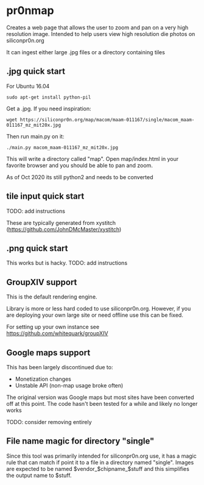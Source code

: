 # pr0nmap

Creates a web page that allows the user to zoom and pan on a very high resolution image.
Intended to help users view high resolution die photos on siliconpr0n.org

It can ingest either large .jpg files or a directory containing tiles

## .jpg quick start

For Ubuntu 16.04

```
sudo apt-get install python-pil
```

Get a .jpg. If you need inspiration:

```
wget https://siliconpr0n.org/map/macom/maam-011167/single/macom_maam-011167_mz_mit20x.jpg
```

Then run main.py on it:

```
./main.py macom_maam-011167_mz_mit20x.jpg
```

This will write a directory called "map".
Open map/index.html in your favorite browser and you should be able to pan and zoom.

As of Oct 2020 its still python2 and needs to be converted


## tile input quick start

TODO: add instructions

These are typically generated from xystitch (https://github.com/JohnDMcMaster/xystitch)

## .png quick start
This works but is hacky. TODO: add instructions


## GroupXIV support
This is the default rendering engine.

Library is more or less hard coded to use siliconpr0n.org.
However, if you are deploying your own large site or need offline use this can be fixed.

For setting up your own instance see https://github.com/whitequark/groupXIV

## Google maps support
This has been largely discontinued due to:
* Monetization changes
* Unstable API (non-map usage broke often)

The original version was Google maps but most sites have been converted off at this point.
The code hasn't been tested for a while and likely no longer works

TODO: consider removing entirely


## File name magic for directory "single"

Since this tool was primarily intended for siliconpr0n.org use, it has a magic rule that can match if point it to a file in a directory named "single". Images are expected to be named $vendor_$chipname_$stuff and this simplifies the output name to $stuff. 

